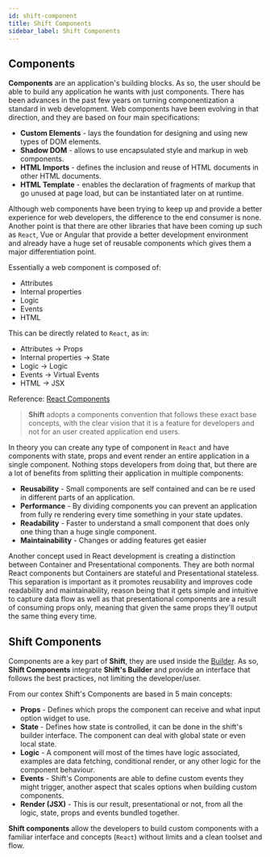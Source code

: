 ```yaml
---
id: shift-component
title: Shift Components
sidebar_label: Shift Components
---
```


## Components

__Components__ are an application's building blocks. As so, the user should be able to build any application he wants with just components. There has been advances in the past few years on turning componentization a standard in web development. Web components have been evolving in that direction, and they are based on four main specifications:

- __Custom Elements__ - lays the foundation for designing and using new types of
DOM elements.
- __Shadow DOM__ - allows to use encapsulated style and markup in web
components.
- __HTML Imports__ - defines the inclusion and reuse of HTML documents in other
HTML documents.
- __HTML Template__ - enables the declaration of fragments of markup that go
unused at page load, but can be instantiated later on at runtime.

Although web components have been trying to keep up and provide a better experience for web developers, the difference to the end consumer is none. Another point is that there are other libraries that have been coming up such as `React`, Vue or Angular that provide a better development environment and already have a huge set of reusable components which gives them a major differentiation point.

Essentially a web component is composed of:

- Attributes
- Internal properties
- Logic
- Events
- HTML

This can be directly related to `React`, as in:

* Attributes -> Props
* Internal properties -> State
* Logic -> Logic
* Events -> Virtual Events
* HTML -> JSX


Reference: [React Components](https://facebook.github.io/react/docs/web-components.html)

>__Shift__ adopts a components convention that follows these exact base concepts, with the clear vision that it is a feature for developers and not for an user created application end users.

In theory you can create any type of component in `React` and have components with state, props and event render an entire application in a single component. Nothing stops developers from doing that, but there are a lot of benefits from splitting their application in multiple components:

- __Reusability__ - Small components are self contained and can be re used in
different parts of an application.
- __Performance__ - By dividing components you can prevent an application from
fully re rendering every time something in your state updates.
- __Readability__ - Faster to understand a small component that does only one
thing than a huge single component.
- __Maintainability__ - Changes or adding features get easier

Another concept used in React development is creating a distinction between Container and Presentational components. They are both normal React components but Containers are stateful and Presentational stateless. This separation is important as it promotes reusability and improves code readability and maintainability, reason being that it gets simple and intuitive to capture data flow as well as that presentational components are a result of consuming props only, meaning that given the same props they'll output the same thing every time.


## Shift Components

Components are a key part of __Shift__, they are used inside the [Builder](introduction.md). As so,  __Shift Components__ integrate __Shift's Builder__ and provide an interface that follows the best practices, not limiting the developer/user.

From our contex
Shift's Components are based in 5 main concepts:

- __Props__ - Defines which props the component can receive and what input option widget to use.
- __State__ - Defines how state is controlled, it can be done in the shift's builder interface. The component can deal with global state or even local state.
- __Logic__ - A component will most of the times have logic associated, examples are data fetching, conditional render, or any other logic for the component behaviour.
- __Events__ - Shift's Components are able to define custom events they might trigger, another aspect that scales options when building custom components.
- __Render (JSX)__ - This is our result, presentational or not, from all the logic, state, props and events bundled together.

__Shift components__ allow the developers to build custom components with a familiar interface and concepts (`React`) without limits and a clean toolset and flow.
